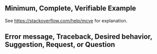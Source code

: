 ## Minimum, Complete, Verifiable Example

See https://stackoverflow.com/help/mcve for explanation.

## Error message, Traceback, Desired behavior, Suggestion, Request, or Question
